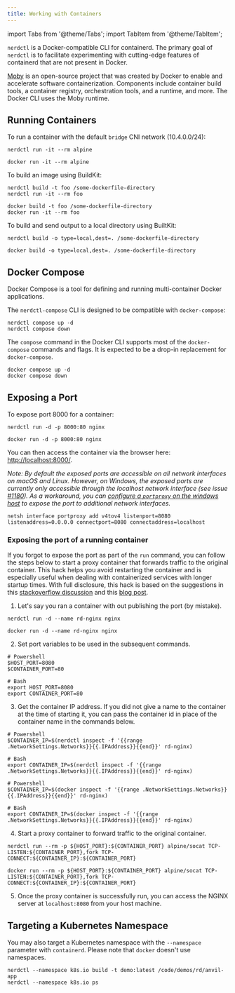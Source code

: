 ```yaml
---
title: Working with Containers
---
```


import Tabs from '@theme/Tabs';
import TabItem from '@theme/TabItem';

<head>
  <link rel="canonical" href="https://docs.rancherdesktop.io/tutorials/working-with-containers"/>
</head>

`nerdctl` is a Docker-compatible CLI for containerd. The primary goal of `nerdctl` is to facilitate experimenting with cutting-edge features of containerd that are not present in Docker.

[Moby](https://github.com/moby/moby) is an open-source project that was created by Docker to enable and accelerate software containerization. Components include container build tools, a container registry, orchestration tools, and a runtime, and more. The Docker CLI uses the Moby runtime. 

## Running Containers

To run a container with the default `bridge` CNI network (10.4.0.0/24):

<Tabs groupId="container-runtime">
  <TabItem value="nerdctl" default>

```
nerdctl run -it --rm alpine
```

  </TabItem>
  <TabItem value="docker" default>

```
docker run -it --rm alpine
```
  </TabItem>
</Tabs>

To build an image using BuildKit:

<Tabs groupId="container-runtime">
  <TabItem value="nerdctl" default>

```
nerdctl build -t foo /some-dockerfile-directory
nerdctl run -it --rm foo
```

  </TabItem>
  <TabItem value="docker" default>

  ```
docker build -t foo /some-dockerfile-directory
docker run -it --rm foo
```
  </TabItem>
</Tabs>

To build and send output to a local directory using BuiltKit:

<Tabs groupId="container-runtime">
  <TabItem value="nerdctl" default>

```
nerdctl build -o type=local,dest=. /some-dockerfile-directory
```
  </TabItem>
  <TabItem value="docker" default>

```
docker build -o type=local,dest=. /some-dockerfile-directory
```
  </TabItem>
</Tabs>

## Docker Compose

Docker Compose is a tool for defining and running multi-container Docker applications. 

<Tabs groupId="container-runtime">
  <TabItem value="nerdctl" default>

The `nerdctl-compose` CLI is designed to be compatible with `docker-compose`:
```
nerdctl compose up -d
nerdctl compose down
```
  </TabItem>
  <TabItem value="docker">

The `compose` command in the Docker CLI supports most of the `docker-compose` commands and flags. It is expected to be a drop-in replacement for `docker-compose`.
```
docker compose up -d
docker compose down
```
  </TabItem>
</Tabs>

## Exposing a Port

To expose port 8000 for a container:

<Tabs groupId="container-runtime">
  <TabItem value="nerdctl" default>

```
nerdctl run -d -p 8000:80 nginx
```
  </TabItem>
  <TabItem value="docker" default>

```
docker run -d -p 8000:80 nginx
```
  </TabItem>
</Tabs>

You can then access the container via the browser here: [http://localhost:8000/](http://localhost:8000/).

*Note: By default the exposed ports are accessible on all network interfaces on macOS and Linux. However, on Windows, the exposed ports are currently only accessible through the localhost network interface (see issue [#1180](https://github.com/rancher-sandbox/rancher-desktop/issues/1180)).  As a workaround, you can [configure a `portproxy` on the windows host](https://github.com/rancher-sandbox/rancher-desktop/issues/1180#issuecomment-1005514200) to expose the port to additional network interfaces.*

```
netsh interface portproxy add v4tov4 listenport=8080 listenaddress=0.0.0.0 connectport=8080 connectaddress=localhost
```
### Exposing the port of a running container

If you forgot to expose the port as part of the `run` command, you can follow the steps below to start a proxy container that forwards traffic to the original container. This hack helps you avoid restarting the container and is especially useful when dealing with containerized services with longer startup times. With full disclosure, this hack is based on the suggestions in this [stackoverflow discussion](https://stackoverflow.com/questions/19897743/exposing-a-port-on-a-live-docker-container) and this [blog post](https://iximiuz.com/en/posts/docker-publish-port-of-running-container/).

1. Let's say you ran a container with out publishing the port (by mistake).

<Tabs groupId="container-runtime">
  <TabItem value="nerdctl" default>

```
nerdctl run -d --name rd-nginx nginx
```
  </TabItem>
  <TabItem value="docker" default>

```
docker run -d --name rd-nginx nginx
```
  </TabItem>
</Tabs>

2. Set port variables to be used in the subsequent commands.

```
# Powershell
$HOST_PORT=8080
$CONTAINER_PORT=80

# Bash
export HOST_PORT=8080
export CONTAINER_PORT=80
```

3. Get the container IP address. If you did not give a name to the container at the time of starting it, you can pass the container id in place of the container name in the commands below.

<Tabs groupId="container-runtime">
  <TabItem value="nerdctl" default>

```
# Powershell
$CONTAINER_IP=$(nerdctl inspect -f '{{range .NetworkSettings.Networks}}{{.IPAddress}}{{end}}' rd-nginx)

# Bash
export CONTAINER_IP=$(nerdctl inspect -f '{{range .NetworkSettings.Networks}}{{.IPAddress}}{{end}}' rd-nginx)
```
  </TabItem>
  <TabItem value="docker" default>

```
# Powershell
$CONTAINER_IP=$(docker inspect -f '{{range .NetworkSettings.Networks}}{{.IPAddress}}{{end}}' rd-nginx)

# Bash
export CONTAINER_IP=$(docker inspect -f '{{range .NetworkSettings.Networks}}{{.IPAddress}}{{end}}' rd-nginx)
```
  </TabItem>
</Tabs>

4. Start a proxy container to forward traffic to the original container.

<Tabs groupId="container-runtime">
  <TabItem value="nerdctl" default>

```
nerdctl run --rm -p ${HOST_PORT}:${CONTAINER_PORT} alpine/socat TCP-LISTEN:${CONTAINER_PORT},fork TCP-CONNECT:${CONTAINER_IP}:${CONTAINER_PORT}
```
  </TabItem>
  <TabItem value="docker" default>

```
docker run --rm -p ${HOST_PORT}:${CONTAINER_PORT} alpine/socat TCP-LISTEN:${CONTAINER_PORT},fork TCP-CONNECT:${CONTAINER_IP}:${CONTAINER_PORT}
```
  </TabItem>
</Tabs>

5. Once the proxy container is successfully run, you can access the NGINX server at `localhost:8080` from your host machine.

## Targeting a Kubernetes Namespace

You may also target a Kubernetes namespace with the `--namespace` parameter with `containerd`. Please note that `docker` doesn't use namespaces.

<Tabs groupId="container-runtime">
  <TabItem value="nerdctl" default>

```
nerdctl --namespace k8s.io build -t demo:latest /code/demos/rd/anvil-app
nerdctl --namespace k8s.io ps
```

  </TabItem>
</Tabs>
